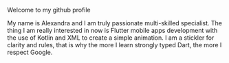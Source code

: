 Welcome to my github profile

My name is Alexandra and I am truly passionate multi-skilled specialist.
The thing I am really interested in now is Flutter mobile apps development with the use of Kotlin and XML to create a simple animation. I am a stickler for clarity and rules, that is why the more I learn strongly typed Dart, the more I respect Google.
